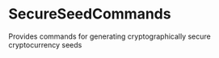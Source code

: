 # SecureSeedCommands
Provides commands for generating cryptographically secure cryptocurrency seeds
